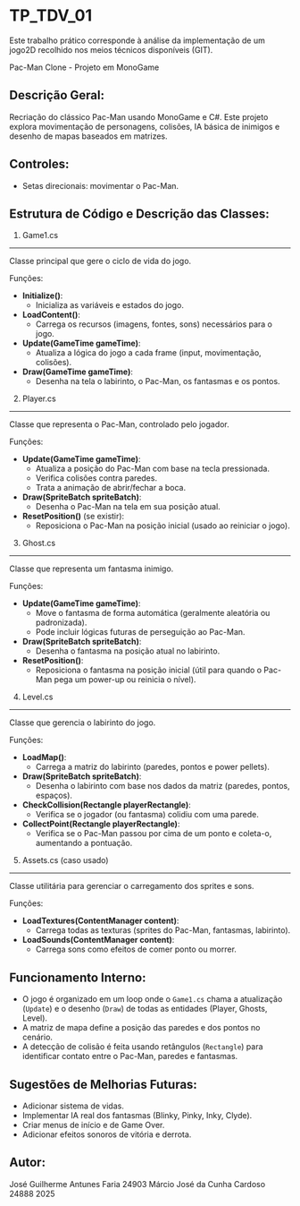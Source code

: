 # TP_TDV_01
Este trabalho prático corresponde à análise da implementação de um jogo2D recolhido nos meios técnicos disponíveis (GIT).

Pac-Man Clone - Projeto em MonoGame

Descrição Geral:
-----------------
Recriação do clássico Pac-Man usando MonoGame e C#. Este projeto explora movimentação de personagens, colisões, IA básica de inimigos e desenho de mapas baseados em matrizes.

Controles:
----------
- Setas direcionais: movimentar o Pac-Man.

Estrutura de Código e Descrição das Classes:
--------------------------------------------

1. Game1.cs
-----------
Classe principal que gere o ciclo de vida do jogo.

Funções:
- **Initialize()**: 
  - Inicializa as variáveis e estados do jogo.
- **LoadContent()**: 
  - Carrega os recursos (imagens, fontes, sons) necessários para o jogo.
- **Update(GameTime gameTime)**:
  - Atualiza a lógica do jogo a cada frame (input, movimentação, colisões).
- **Draw(GameTime gameTime)**:
  - Desenha na tela o labirinto, o Pac-Man, os fantasmas e os pontos.

2. Player.cs
------------
Classe que representa o Pac-Man, controlado pelo jogador.

Funções:
- **Update(GameTime gameTime)**:
  - Atualiza a posição do Pac-Man com base na tecla pressionada.
  - Verifica colisões contra paredes.
  - Trata a animação de abrir/fechar a boca.
- **Draw(SpriteBatch spriteBatch)**:
  - Desenha o Pac-Man na tela em sua posição atual.
- **ResetPosition()** (se existir):
  - Reposiciona o Pac-Man na posição inicial (usado ao reiniciar o jogo).

3. Ghost.cs
-----------
Classe que representa um fantasma inimigo.

Funções:
- **Update(GameTime gameTime)**:
  - Move o fantasma de forma automática (geralmente aleatória ou padronizada).
  - Pode incluir lógicas futuras de perseguição ao Pac-Man.
- **Draw(SpriteBatch spriteBatch)**:
  - Desenha o fantasma na posição atual no labirinto.
- **ResetPosition()**:
  - Reposiciona o fantasma na posição inicial (útil para quando o Pac-Man pega um power-up ou reinicia o nível).

4. Level.cs
-----------
Classe que gerencia o labirinto do jogo.

Funções:
- **LoadMap()**:
  - Carrega a matriz do labirinto (paredes, pontos e power pellets).
- **Draw(SpriteBatch spriteBatch)**:
  - Desenha o labirinto com base nos dados da matriz (paredes, pontos, espaços).
- **CheckCollision(Rectangle playerRectangle)**:
  - Verifica se o jogador (ou fantasma) colidiu com uma parede.
- **CollectPoint(Rectangle playerRectangle)**:
  - Verifica se o Pac-Man passou por cima de um ponto e coleta-o, aumentando a pontuação.

5. Assets.cs (caso usado)
-------------------------
Classe utilitária para gerenciar o carregamento dos sprites e sons.

Funções:
- **LoadTextures(ContentManager content)**:
  - Carrega todas as texturas (sprites do Pac-Man, fantasmas, labirinto).
- **LoadSounds(ContentManager content)**:
  - Carrega sons como efeitos de comer ponto ou morrer.

Funcionamento Interno:
----------------------
- O jogo é organizado em um loop onde o `Game1.cs` chama a atualização (`Update`) e o desenho (`Draw`) de todas as entidades (Player, Ghosts, Level).
- A matriz de mapa define a posição das paredes e dos pontos no cenário.
- A detecção de colisão é feita usando retângulos (`Rectangle`) para identificar contato entre o Pac-Man, paredes e fantasmas.

Sugestões de Melhorias Futuras:
-------------------------------
- Adicionar sistema de vidas.
- Implementar IA real dos fantasmas (Blinky, Pinky, Inky, Clyde).
- Criar menus de início e de Game Over.
- Adicionar efeitos sonoros de vitória e derrota.

Autor:
------
José Guilherme Antunes Faria 24903
Márcio José da Cunha Cardoso 24888
2025
